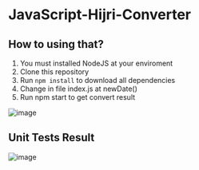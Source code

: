 # JavaScript-Hijri-Converter

## How to using that?
1. You must installed NodeJS at your enviroment
2. Clone this repository
3. Run `npm install` to download all dependencies
4. Change in file index.js at newDate() 
5. Run npm start to get convert result

![image](https://user-images.githubusercontent.com/57394564/231543468-6e54ba5d-7538-40a0-ae07-73200fb6343d.png)

## Unit Tests Result
![image](https://user-images.githubusercontent.com/57394564/231543631-6222c14c-7c9f-4080-b1ab-c2d00a3be48f.png)
